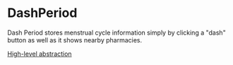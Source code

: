 # DashPeriod
Dash Period stores menstrual cycle information simply by clicking a "dash" button as well as it shows nearby pharmacies.


[High-level abstraction](http://i.imgur.com/0yosMRH.png "Abstraction diagram")
